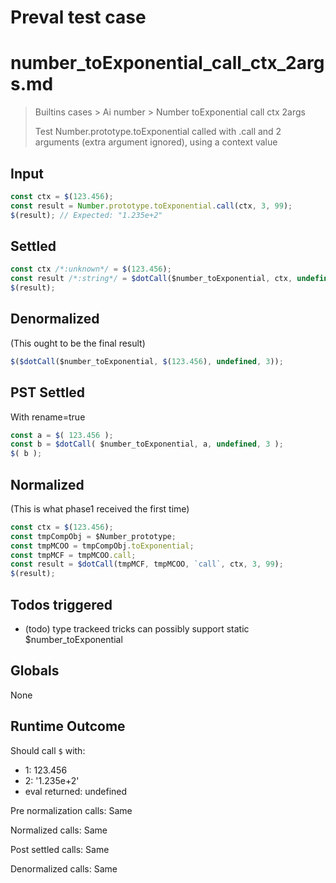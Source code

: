 # Preval test case

# number_toExponential_call_ctx_2args.md

> Builtins cases > Ai number > Number toExponential call ctx 2args
>
> Test Number.prototype.toExponential called with .call and 2 arguments (extra argument ignored), using a context value

## Input

`````js filename=intro
const ctx = $(123.456);
const result = Number.prototype.toExponential.call(ctx, 3, 99);
$(result); // Expected: "1.235e+2"
`````


## Settled


`````js filename=intro
const ctx /*:unknown*/ = $(123.456);
const result /*:string*/ = $dotCall($number_toExponential, ctx, undefined, 3);
$(result);
`````


## Denormalized
(This ought to be the final result)

`````js filename=intro
$($dotCall($number_toExponential, $(123.456), undefined, 3));
`````


## PST Settled
With rename=true

`````js filename=intro
const a = $( 123.456 );
const b = $dotCall( $number_toExponential, a, undefined, 3 );
$( b );
`````


## Normalized
(This is what phase1 received the first time)

`````js filename=intro
const ctx = $(123.456);
const tmpCompObj = $Number_prototype;
const tmpMCOO = tmpCompObj.toExponential;
const tmpMCF = tmpMCOO.call;
const result = $dotCall(tmpMCF, tmpMCOO, `call`, ctx, 3, 99);
$(result);
`````


## Todos triggered


- (todo) type trackeed tricks can possibly support static $number_toExponential


## Globals


None


## Runtime Outcome


Should call `$` with:
 - 1: 123.456
 - 2: '1.235e+2'
 - eval returned: undefined

Pre normalization calls: Same

Normalized calls: Same

Post settled calls: Same

Denormalized calls: Same
